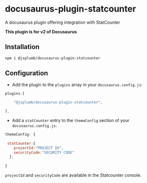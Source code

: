 # docusaurus-plugin-statcounter
A docusaurus plugin offering integration with StatCounter

**This plugin is for v2 of Docusaurus**

## Installation

```bash
npm i @jsplumb/docusaurus-plugin-statcounter
```

## Configuration

- Add the plugin to the `plugins` array in your `docusaurus.config.js`:

```javascript
plugins:[

    "@jsplumb/docusaurus-plugin-statcounter",

],
```

- Add a `statCounter` entry to the `themeConfig` section of your `docusaurus.config.js`:

```javascript
themeConfig: {
 
 statCounter:{
    projectId:"PROJECT ID",
    securityCode:"SECURITY CODE"
  },
 
}
```

`projectId` and `securityCode` are available in the Statcounter console.
